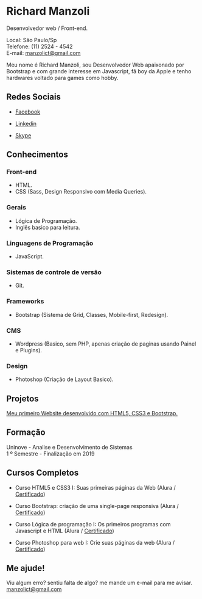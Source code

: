 # Richard Manzoli
Desenvolvedor web / Front-end.

Local: São Paulo/Sp<br>
Telefone: (11) 2524 - 4542<br>
E-mail: manzolict@gmail.com

Meu nome é Richard Manzoli, sou Desenvolvedor Web apaixonado por Bootstrap e com grande interesse em Javascript, fã boy da Apple e tenho hardwares voltado para games como hobby.

## Redes Sociais
*  [Facebook](https://www.facebook.com/people/Richard-Manzoli/100015737850661)

*  [Linkedin](https://www.linkedin.com/in/richard-manzoli-67388a139/)

*  [Skype](https://www.linkedin.com/in/richard-manzoli-67388a139/)

## Conhecimentos

### Front-end
* HTML.
* CSS (Sass, Design Responsivo com Media Queries).

### Gerais
* Lógica de Programação.
* Inglês basico para leitura.

### Linguagens de Programação
* JavaScript.

### Sistemas de controle de versão
* Git.

### Frameworks
* Bootstrap (Sistema de Grid, Classes, Mobile-first, Redesign).

### CMS
* Wordpress (Basico, sem PHP, apenas criação de paginas usando Painel e Plugins).

### Design
* Photoshop (Criação de Layout Basico).

## Projetos

[Meu primeiro Website desenvolvido com HTML5, CSS3 e Bootstrap.](https://richmanzoli.github.io/richardmanzoli/)

## Formação
Uninove - Analise e Desenvolvimento de Sistemas<br>
1 º Semestre - Finalização em 2019

## Cursos Completos
* Curso HTML5 e CSS3 I: Suas primeiras páginas da Web (Alura / [Certificado](https://cursos.alura.com.br/certificate/manzoliriichard/introducao-html-css))

* Curso Bootstrap: criação de uma single-page responsiva (Alura / [Certificado](https://cursos.alura.com.br/certificate/manzoliriichard/bootstrap-criacao-single-page-responsiva))

* Curso Lógica de programação I: Os primeiros programas com Javascript e HTML (Alura / [Certificado](https://cursos.alura.com.br/certificate/manzoliriichard/logica-programacao-javascript-html))

* Curso Photoshop para web I: Crie suas páginas da web (Alura / [Certificado](https://cursos.alura.com.br/certificate/manzoliriichard/photoshop-web-1))

## Me ajude!
Viu algum erro? sentiu falta de algo? me mande um e-mail para me avisar.
manzolict@gmail.com